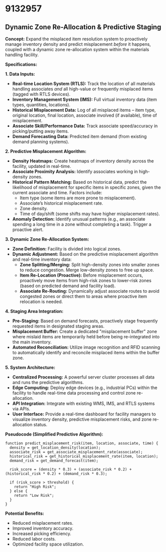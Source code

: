 # 9132957

## Dynamic Zone Re-Allocation & Predictive Staging

**Concept:** Expand the misplaced item resolution system to proactively manage inventory density and predict misplacement *before* it happens, coupled with a dynamic zone re-allocation system within the materials handling facility.

**Specifications:**

**1. Data Inputs:**

*   **Real-time Location System (RTLS):**  Track the location of all materials handling associates *and* all high-value or frequently misplaced items (tagged with RTLS devices).
*   **Inventory Management System (IMS):** Full virtual inventory data (item types, quantities, locations).
*   **Historical Misplacement Data:** Log of all misplaced items – item type, original location, final location, associate involved (if available), time of misplacement.
*   **Associate Skill/Performance Data:**  Track associate speed/accuracy in picking/putting away items.
*   **Demand Forecasting Data:** Predicted item demand (from existing demand planning systems).

**2. Predictive Misplacement Algorithm:**

*   **Density Heatmaps:** Create heatmaps of inventory density across the facility, updated in real-time.
*   **Associate Proximity Analysis:**  Identify associates working in high-density zones.
*   **Historical Pattern Matching:**  Based on historical data, predict the likelihood of misplacement for specific items in specific zones, given the current associate and time. Factors include:
    *   Item type (some items are more prone to misplacement).
    *   Associate’s historical misplacement rate.
    *   Zone density.
    *   Time of day/shift (some shifts may have higher misplacement rates).
*   **Anomaly Detection:** Identify unusual patterns (e.g., an associate spending a long time in a zone without completing a task).  Trigger a proactive alert.

**3. Dynamic Zone Re-Allocation System:**

*   **Zone Definition:** Facility is divided into logical zones.
*   **Dynamic Adjustment:** Based on the predictive misplacement algorithm and real-time inventory data:
    *   **Zone Splitting/Merging:**  Split high-density zones into smaller zones to reduce congestion. Merge low-density zones to free up space.
    *   **Item Re-Location (Proactive):**  Before misplacement occurs, proactively move items from high-risk zones to lower-risk zones (based on predicted demand and facility load).
    *   **Associate Re-Routing:**  Dynamically adjust associate routes to avoid congested zones or direct them to areas where proactive item relocation is needed.

**4.  Staging Area Integration:**

*   **Pre-Staging:**  Based on demand forecasts, proactively stage frequently requested items in designated staging areas.
*   **Misplacement Buffer:**  Create a dedicated "misplacement buffer" zone where mislaid items are temporarily held before being re-integrated into the main inventory.
*   **Automated Reconciliation:**  Utilize image recognition and RFID scanning to automatically identify and reconcile misplaced items within the buffer zone.

**5. System Architecture:**

*   **Centralized Processing:**  A powerful server cluster processes all data and runs the predictive algorithms.
*   **Edge Computing:** Deploy edge devices (e.g., industrial PCs) within the facility to handle real-time data processing and control zone re-allocation.
*   **API Integration:**  Integrate with existing WMS, IMS, and RTLS systems via APIs.
*   **User Interface:**  Provide a real-time dashboard for facility managers to visualize inventory density, predictive misplacement risks, and zone re-allocation status.

**Pseudocode (Simplified Predictive Algorithm):**

```
function predict_misplacement_risk(item, location, associate, time) {
  density = get_location_density(location);
  associate_risk = get_associate_misplacement_rate(associate);
  historical_risk = get_historical_misplacement_rate(item, location);
  demand_risk = get_demand_forecast(item);

  risk_score = (density * 0.3) + (associate_risk * 0.2) + (historical_risk * 0.2) + (demand_risk * 0.3);

  if (risk_score > threshold) {
    return "High Risk";
  } else {
    return "Low Risk";
  }
}
```

**Potential Benefits:**

*   Reduced misplacement rates.
*   Improved inventory accuracy.
*   Increased picking efficiency.
*   Reduced labor costs.
*   Optimized facility space utilization.